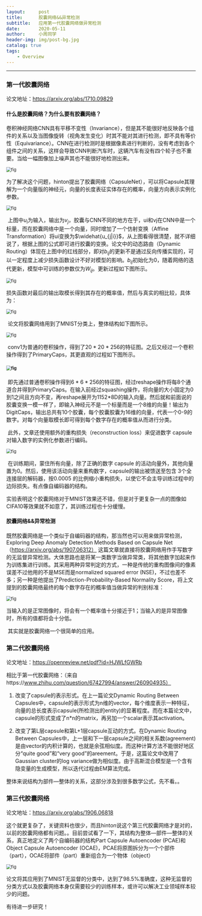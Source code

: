 ```yaml
---
layout:     post
title:      胶囊网络&&异常检测
subtitle:   应用第一代胶囊网络做异常检测
date:       2020-05-11
author:     小周同学
header-img: img/post-bg.jpg
catalog: true
tags:
    - Overview
---
```


------

### 第一代胶囊网络

论文地址：https://arxiv.org/abs/1710.09829

#### 什么是胶囊网络？为什么要有胶囊网络？

​		卷积神经网络CNN具有平移不变性（Invariance），但是其不能很好地反映各个组件的关系以及当图像旋转（视角发生变化）时其不能对其进行检测，即不具有等价性（Equivariance）。CNN在进行检测时是根据像素进行判断的，没有考虑到各个组件之间的关系，这样会导致CNN判断汽车时，这辆汽车有没有四个轮子也不重要。当给一幅图像加上噪声其也不能很好地检测出来。

<img src="https://github.com/ZJU-CVs/zju-cvs.github.io/raw/master/img/2020-05-10-Exploring-Deep-Anomaly-Detection-Methods-Based-On-Capsule-Net/fig.png" alt="fig" style="zoom:80%;" />

​       为了解决这个问题，hinton提出了胶囊网络（CapsuleNet），可以将Capsule其理解为一个向量版的神经元，向量的长度表征实体存在的概率，向量方向表示实例化参数。

<img src="https://github.com/ZJU-CVs/zju-cvs.github.io/raw/master/img/2020-05-10-Exploring-Deep-Anomaly-Detection-Methods-Based-On-Capsule-Net/fig2.png" alt="fig" style="zoom:80%;" />

​	上图中$u_i$为输入，输出为$v_j$，胶囊与CNN不同的地方在于，ui和vj在CNN中是一个标量，而在胶囊网络中是一个向量，同时增加了一个仿射变换（Affine Transformation）将ui变换为$\widehat{u_{j|i}}$，从上图看得很清楚，就不详细说了，根据上图的公式即可进行胶囊的变换。论文中的动态路由（Dynamic Routing）体现在上图中的红线部分，即对$b_{ij}$的更新不是通过反向传播实现的，可以一定程度上减少损失函数设计不好对模型的影响。$b_{ij}$初始化为0，随着网络的迭代更新，模型中可训练的参数仅为$W_{ij}$。更新过程如下图所示。

<img src="https://github.com/ZJU-CVs/zju-cvs.github.io/raw/master/img/2020-05-10-Exploring-Deep-Anomaly-Detection-Methods-Based-On-Capsule-Net/fig3.png" alt="fig" style="zoom:80%;" /> 

​		损失函数对最后的输出取模长得到其存在的概率值，然后与真实的相比较，具体为：

<img src="https://github.com/ZJU-CVs/zju-cvs.github.io/raw/master/img/2020-05-10-Exploring-Deep-Anomaly-Detection-Methods-Based-On-Capsule-Net/loss.png" alt="fig" style="zoom:80%;" />

​         论文将胶囊网络用到了MNIST分类上，整体结构如下图所示。

<img src="https://github.com/ZJU-CVs/zju-cvs.github.io/raw/master/img/2020-05-10-Exploring-Deep-Anomaly-Detection-Methods-Based-On-Capsule-Net/fig4.png" alt="fig" style="zoom:80%;" />

​		conv1为普通的卷积操作，得到了$20*20*256$的特征图。之后又经过一个卷积操作得到了PrimaryCaps，其更直观的过程如下图所示。

#### <img src="https://github.com/ZJU-CVs/zju-cvs.github.io/raw/master/img/2020-05-10-Exploring-Deep-Anomaly-Detection-Methods-Based-On-Capsule-Net/fig5.png" alt="fig" style="zoom:80%;" />

​     即先通过普通卷积操作得到$6*6*256$的特征图，经过reshape操作将每8个通道合并得到PrimaryCaps。在输入前经过squashing操作，将向量的大小固定为0到1之间且方向不变，再reshape展开为1152*8D的输入向量。然后就和前面说的胶囊变换一模一样了，即输入神经元不是一个标量而是一个8维的向量！输出为DigitCaps，输出总共有10个胶囊，每个胶囊胶囊为16维的向量，代表一个0-9的数字。对每个向量取模长即可得到每个数字存在的概率值从而进行分类。

​	此外，文章还使用额外的重构损失（reconstruction loss）来促进数字 capsule 对输入数字的实例化参数进行编码。

<img src="https://github.com/ZJU-CVs/zju-cvs.github.io/raw/master/img/2020-05-10-Exploring-Deep-Anomaly-Detection-Methods-Based-On-Capsule-Net/fig6.png" alt="fig" style="zoom:80%;" />

​       在训练期间，蒙住所有向量，除了正确的数字 capsule 的活动向量外，其他向量置为0。然后，使用该活动向量来重构数字，capsule的输出被馈送至包含 3个全连接层的解码器，按0.0005 的比例缩小重构损失，以使它不会主导训练过程中的边际损失。有点像自编码器的结构。

​		实验表明这个胶囊网络对于MNIST效果还不错，但是对于更复杂一点的图像如CIFA10等效果就不如意了，其训练过程也十分缓慢。

#### 胶囊网络&&异常检测

​	既然胶囊网络是一个类似于自编码器的结构，那当然也可以用来做异常检测，Exploring Deep Anomaly Detection Methods Based on Capsule Net（https://arxiv.org/abs/1907.06312） 这篇文章就直接将胶囊网络用作手写数字的无监督异常检测。大体思路也是将某一类数字当做异常类，将其他数字加起来作为训练集进行训练。其采用两种异常判定的方式，一种是传统的重构图像间的像素误差不过他用的不是MSE而是normalized squared error (NSE)，不过也差不多；另一种是他提出了Prediction-Probability-Based Normality Score，将上文提到的胶囊网络最终的每个数字存在的概率值当做异常的判别标准：

<img src="https://github.com/ZJU-CVs/zju-cvs.github.io/raw/master/img/2020-05-10-Exploring-Deep-Anomaly-Detection-Methods-Based-On-Capsule-Net/fig7.png" alt="fig" style="zoom:80%;" />

​	当输入的是正常图像时，将会有一个概率值十分接近于1；当输入的是异常图像时，所有的值都将会十分低。

​	其实就是胶囊网络一个很简单的应用。



### 第二代胶囊网络

论文地址：https://openreview.net/pdf?id=HJWLfGWRb

相比于第一代胶囊网络：（来自https://www.zhihu.com/question/67427994/answer/260904935）

1. 改变了capsule的表示形式。在上一篇论文Dynamic Routing Between Capsules中，capsule的表示形式为n维的vector，每个维度表示一种特征，向量的总长度表示capsule(所检测出的entity)的显著程度。而在本篇论文中，capsule的形式变成了n*n的matrix，再另加一个scalar表示其activation。

2. 改变了第L层capsule和第L+1层capsule互动的方式。在Dynamic Routing Between Capsules中，上一层和下一层capsule之间的相关系数(agreement)是由vector的内积计算的，也就是余弦相似度。而这种计算方法不能很好地区分“quite good”和“very good”的areement。于是，这篇论文中改用了Gaussian cluster的log variance做为相似度。由于高斯混合模型是一个含有隐变量的生成模型，所以迭代过程由EM算法完成。

   

整体来说结构为部件—整体的关系，这部分涉及到很多数学公式，先不看。。

### 第三代胶囊网络

论文地址：https://arxiv.org/abs/1906.06818

这个就更复杂了，关键资料也很少，而且hinton说这个第三代胶囊网络才是对的，以前的胶囊网络都有问题。。目前尝试看了一下，其结构为整体—部件—整体的关系，真正地定义了两个自编码器的结构Part Capsule Autoencoder (PCAE)和Object Capsule Autoencoder (OCAE)，PCAE将原图拆分为一个个部件（part），OCAE将部件（part）重新组合为一个物体（object）

<img src="https://github.com/ZJU-CVs/zju-cvs.github.io/raw/master/img/2020-05-10-Exploring-Deep-Anomaly-Detection-Methods-Based-On-Capsule-Net/figc.png" alt="fig" style="zoom:80%;" />

论文将其应用到了MNIST无监督的分类中，达到了98.5%准确度，这种无监督的分类方式以及胶囊网络本身仅需要较少的训练样本，或许可以解决工业领域样本较少的问题。

有待进一步研究！



